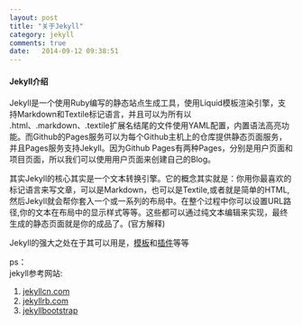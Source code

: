 ```yaml
---
layout: post
title: "关于Jekyll"
category: jekyll
comments: true
date:   2014-09-12 09:38:51
---
```


#### Jekyll介绍

Jekyll是一个使用Ruby编写的静态站点生成工具，使用Liquid模板渲染引擎，支持Markdown和Textile标记语言，并且可以为所有以 .html、.markdown、.textile扩展名结尾的文件使用YAML配置，内置语法高亮功能。而Github的Pages服务可以为每个Github主机上的仓库提供静态页面服务，并且Pages服务支持Jekyll。因为Github Pages有两种Pages，分别是用户页面和项目页面，所以我们可以使用用户页面来创建自己的Blog。  

其实Jekyll的核心其实是一个文本转换引擎。它的概念其实就是：你用你最喜欢的标记语言来写文章，可以是Markdown，也可以是Textile,或者就是简单的HTML,然后Jekyll就会帮你套入一个或一系列的布局中。在整个过程中你可以设置URL路径,你的文本在布局中的显示样式等等。这些都可以通过纯文本编辑来实现，最终生成的静态页面就是你的成品了。(官方解释)  

Jekyll的强大之处在于其可以用是，[模板](/jekyll/2014/09/12/jekyll-模板使用.html)和[插件](/jekyll/2014/09/12/jekyll-插件开发.html)等等

ps：  
jekyll参考网站:  
1. [jekyllcn.com](http://jekyllcn.com/)  
2. [jekyllrb.com](http://jekyllrb.com/)  
2. [jekyllbootstrap](http://jekyllbootstrap.com/)  


